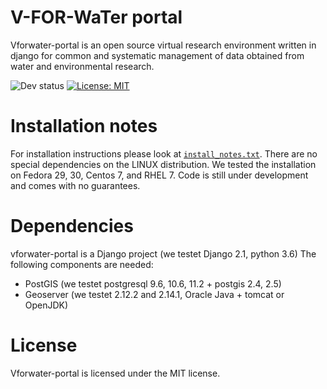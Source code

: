 # V-FOR-WaTer portal

Vforwater-portal is an open source virtual research environment written in django for common and systematic management of data obtained from water and environmental research.

![Dev status](https://img.shields.io/badge/development%20status-2%20--%20Pre--alpha-orange)
 [![License: MIT](https://img.shields.io/badge/License-MIT-green.svg)](https://opensource.org/licenses/MIT)



# Installation notes

For installation instructions please look at [`install_notes.txt`](install_notes.txt).
There are no special dependencies on the LINUX distribution. We tested the installation on Fedora 29, 30, Centos 7, and RHEL 7.
Code is still under development and comes with no guarantees.

# Dependencies

vforwater-portal is a Django project (we testet Django 2.1, python 3.6)
The following components are needed:
* PostGIS (we testet postgresql 9.6, 10.6, 11.2 + postgis 2.4, 2.5)
* Geoserver (we testet 2.12.2 and 2.14.1, Oracle Java + tomcat or OpenJDK)

# License

Vforwater-portal is licensed under the MIT license.
